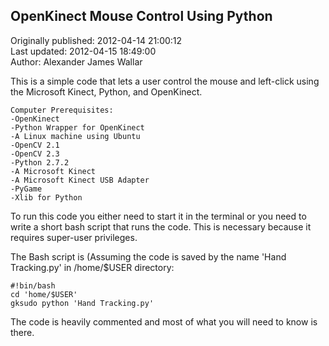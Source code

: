 ## OpenKinect Mouse Control Using Python  
Originally published: 2012-04-14 21:00:12  
Last updated: 2012-04-15 18:49:00  
Author: Alexander James Wallar  
  
This is a simple code that lets a user control the mouse and left-click using the Microsoft Kinect, Python, and OpenKinect. 

    Computer Prerequisites:
    -OpenKinect
    -Python Wrapper for OpenKinect
    -A Linux machine using Ubuntu
    -OpenCV 2.1
    -OpenCV 2.3
    -Python 2.7.2
    -A Microsoft Kinect
    -A Microsoft Kinect USB Adapter
    -PyGame
    -Xlib for Python

To run this code you either need to start it in the terminal or you need to write a short bash script that runs the code. This is necessary because it requires super-user privileges.

The Bash script is (Assuming the code is saved by the name 'Hand Tracking.py' in /home/$USER directory:

    #!bin/bash
    cd 'home/$USER'
    gksudo python 'Hand Tracking.py'

The code is heavily commented and most of what you will need to know is there. 
 